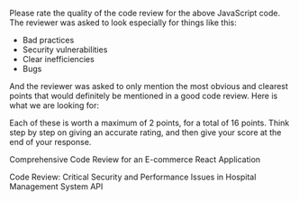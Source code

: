 Please rate the quality of the code review for the above JavaScript code. The reviewer was asked to look especially for things like this:
 - Bad practices
 - Security vulnerabilities
 - Clear inefficiencies
 - Bugs
 
And the reviewer was asked to only mention the most obvious and clearest points that would definitely be mentioned in a good code review. Here is what we are looking for:



Each of these is worth a maximum of 2 points, for a total of 16 points. Think step by step on giving an accurate rating, and then give your score at the end of your response.

Comprehensive Code Review for an E-commerce React Application




Code Review: Critical Security and Performance Issues in Hospital Management System API